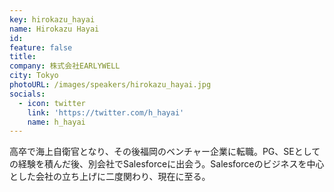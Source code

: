 ```yaml
---
key: hirokazu_hayai
name: Hirokazu Hayai
id:
feature: false
title:
company: 株式会社EARLYWELL
city: Tokyo
photoURL: /images/speakers/hirokazu_hayai.jpg
socials:
  - icon: twitter
    link: 'https://twitter.com/h_hayai'
    name: h_hayai
---
```

高卒で海上自衛官となり、その後福岡のベンチャー企業に転職。PG、SEとしての経験を積んだ後、別会社でSalesforceに出会う。Salesforceのビジネスを中心とした会社の立ち上げに二度関わり、現在に至る。